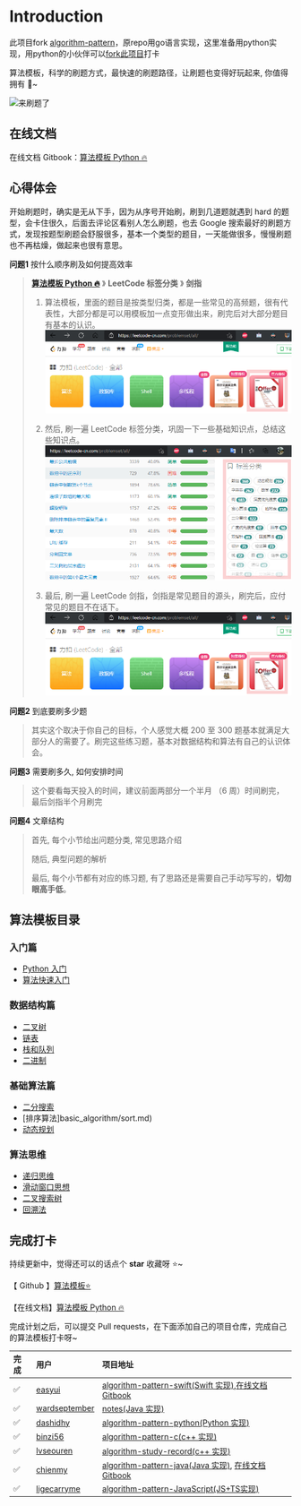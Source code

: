 # Introduction

此项目fork [algorithm-pattern](https://github.com/greyireland/algorithm-pattern)，原repo用go语言实现，这里准备用python实现，用python的小伙伴可以[fork此项目](https://github.com/dataml-cn/algorithm-pattern-python)打卡

算法模板，科学的刷题方式，最快速的刷题路径，让刷题也变得好玩起来, 你值得拥有 🐶~

![&#x6765;&#x5237;&#x9898;&#x4E86;](https://img.fuiboom.com/img/title.png)

## 在线文档
在线文档 Gitbook：[算法模板 Python 🔥](https://leetcode.dataml.cn/)

## 心得体会

开始刷题时，确实是无从下手，因为从序号开始刷，刷到几道题就遇到 hard 的题型，会卡住很久，后面去评论区看别人怎么刷题，也去 Google 搜索最好的刷题方式，发现按题型刷题会舒服很多，基本一个类型的题目，一天能做很多，慢慢刷题也不再枯燥，做起来也很有意思。

**问题1**  按什么顺序刷及如何提高效率
> **[算法模板 Python 🔥](https://leetcode.dataml.cn/)** 》 **LeetCode 标签分类** 》 **剑指**
> 
> 1. 算法模板，里面的题目是按类型归类，都是一些常见的高频题，很有代表性，大部分都是可以用模板加一点变形做出来，刷完后对大部分题目有基本的认识。
> ![readme_pattern_quiz](https://github.com/dataml-cn/algorithm-pattern-python/blob/master/images/readme_pattern_offer.PNG)
> 
> 
> 2. 然后, 刷一遍 LeetCode 标签分类，巩固一下一些基础知识点，总结这些知识点。
> ![readme_pattern_type](https://github.com/dataml-cn/algorithm-pattern-python/blob/master/images/readme_pattern_type.png)
> 
> 3. 最后, 刷一遍 LeetCode 剑指，剑指是常见题目的源头，刷完后，应付常见的题目不在话下。
> ![readme_pattern_offer](https://github.com/dataml-cn/algorithm-pattern-python/blob/master/images/readme_pattern_offer.png)
> 

**问题2**  到底要刷多少题
> 其实这个取决于你自己的目标，个人感觉大概 200 至 300 题基本就满足大部分人的需要了。刷完这些练习题，基本对数据结构和算法有自己的认识体会。

**问题3** 需要刷多久, 如何安排时间
> 这个要看每天投入的时间，建议前面两部分一个半月 （6 周）时间刷完，最后剑指半个月刷完

**问题4** 文章结构
> 首先, 每个小节给出问题分类, 常见思路介绍
> 
> 随后, 典型问题的解析
> 
> 最后, 每个小节都有对应的练习题, 有了思路还是需要自己手动写写的，**切勿眼高手低**。


## 算法模板目录

### 入门篇

* [Python 入门](introduction/python.md)
* [算法快速入门](introduction/quickstart.md)

### 数据结构篇

* [二叉树](data_structure/binary_tree.md)
* [链表](data_structure/linked_list.md)
* [栈和队列](data_structure/stack_queue.md)
* [二进制](data_structure/binary_op.md)

### 基础算法篇

* [二分搜索](basic_algorithm/binary_search.md)
* [排序算法]basic_algorithm/sort.md)
* [动态规划](basic_algorithm/dp.md)

### 算法思维

* [递归思维](advanced_algorithm/recursion.md)
* [滑动窗口思想](advanced_algorithm/slide_window.md)
* [二叉搜索树](advanced_algorithm/binary_search_tree.md)
* [回溯法](advanced_algorithm/backtrack.md)

## 完成打卡

持续更新中，觉得还可以的话点个 **star** 收藏呀 ⭐️~

【 Github 】[算法模板⭐️](https://github.com/dataml-cn/algorithm-pattern-python) 

【在线文档】[算法模板 Python 🔥](https://leetcode.dataml.cn/)

完成计划之后，可以提交 Pull requests，在下面添加自己的项目仓库，完成自己的算法模板打卡呀~

| 完成 | 用户 | 项目地址 |
| :--- | :--- | :--- |
| ✅ | [easyui](https://github.com/easyui/) | [algorithm-pattern-swift\(Swift 实现\)](https://github.com/easyui/algorithm-pattern-swift),[在线文档 Gitbook](https://zyj.gitbook.io/algorithm-pattern-swift/) |
| ✅ | [wardseptember](https://github.com/wardseptember) | [notes\(Java 实现\)](https://github.com/wardseptember/notes) |
| ✅ | [dashidhy](https://github.com/dashidhy) | [algorithm-pattern-python\(Python 实现\)](https://github.com/dashidhy/algorithm-pattern-python) |
| ✅ | [binzi56](https://github.com/binzi56) | [algorithm-pattern-c\(c++ 实现\)](https://github.com/binzi56/algorithm-pattern-c) |
| ✅ | [lvseouren](https://github.com/lvseouren) | [algorithm-study-record\(c++ 实现\)](https://github.com/lvseouren/algorithm-study-record) |
| ✅ | [chienmy](https://github.com/chienmy) | [algorithm-pattern-java\(Java 实现\)](https://github.com/chienmy/algorithm-pattern-java), [在线文档 Gitbook](https://chienmy.gitbook.io/algorithm-pattern-java/) |
| ✅ | [ligecarryme](https://github.com/ligecarryme) | [algorithm-pattern-JavaScript\(JS+TS实现\)](https://github.com/ligecarryme/algorithm-pattern-JavaScript) |

